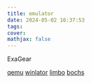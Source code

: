 ```yaml
---
title: emulator
date: 2024-05-02 16:37:53
tags: 
cover: 
mathjax: false
---
```



<!-- more -->


ExaGear

[qemu](https://www.qemu.org/)
[winlator](https://winlator.org/)
[limbo](https://github.com/limboemu/limbo)
[bochs](https://bochs.sourceforge.io/)

